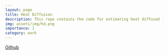 ```yaml
---
layout: page
title: Heat Diffusion
description: This repo contains the code for estimating heat diffused from a given point on the mesh.
img: assets/img/hd.png
importance: 1
category: work
---
```


[Github](https://github.com/Shanthika/heat_diffusion)
